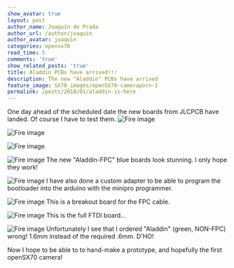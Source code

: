 ```yaml
---
show_avatar: true
layout: post
author_name: Joaquín de Prada
author_url: /author/joaquin
author_avatar: joaquin
categories: opensx70
read_time: 5
comments: 'true'
show_related_posts: 'true'
title: Aladdin PCBs have arrived!!!
description: The new "Aladdin" PCBs have arrived
feature_image: SX70_images/openSX70-cameraporn-1
permalink: /posts/2018/01/aladdin-is-here
---
```


One day ahead of the scheduled date the new boards from JLCPCB have landed.
Of course I have to test them. 
![Fire image]({{site.url}}/{{site.baseurl}}img/2018/01/the-boards-are-here-01.JPG)

![Fire image]({{site.url}}/{{site.baseurl}}img/2018/01/the-boards-are-here-02.JPG)

![Fire image]({{site.url}}/{{site.baseurl}}img/2018/01/the-boards-are-here-03.JPG)

![Fire image]({{site.url}}/{{site.baseurl}}img/2018/01/the-boards-are-here-04.JPG)
The new "Aladdin-FPC" blue boards look stunning. I only hope they work!

![Fire image]({{site.url}}/{{site.baseurl}}img/2018/01/the-boards-are-here-05.JPG)
I have also done a custom adapter to be able to program the bootloader into the arduino with the minipro programmer.

![Fire image]({{site.url}}/{{site.baseurl}}img/2018/01/the-boards-are-here-06.JPG)
This is a breakout board for the FPC cable.

![Fire image]({{site.url}}/{{site.baseurl}}img/2018/01/the-boards-are-here-07.JPG)
This is the full FTDI board...

![Fire image]({{site.url}}/{{site.baseurl}}img/2018/01/the-boards-are-here-08.JPG)
Unfortunately I see that I ordered "Aladdin" (green, NON-FPC) wrong! 1.6mm instead of the required .6mm. D'HO!

Now I hope to be able to to hand-make a prototype, and hopefully the first openSX70 camera! 
